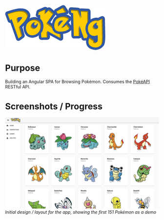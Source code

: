 ![PokeNgLogo](doc/PokeNg.png)

# Purpose

Building an Angular SPA for Browsing Pokémon. Consumes the [PokéAPI](https://www.pokeapi.co) RESTful API.

# Screenshots / Progress
![Progress-2020-9-13](doc/Screenshot_2020-12-08.png)
*Initial design / layout for the app, showing the first 151 Pokémon as a demo*

